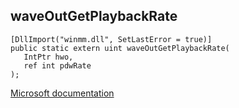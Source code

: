 ## waveOutGetPlaybackRate

```
[DllImport("winmm.dll", SetLastError = true)]
public static extern uint waveOutGetPlaybackRate(
   IntPtr hwo,
   ref int pdwRate
);
```

[Microsoft documentation](link_to_documentation)

